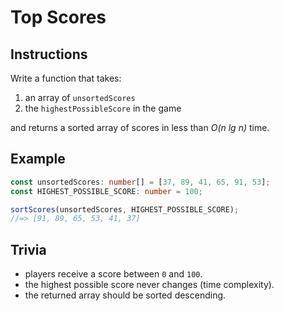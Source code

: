 # Top Scores

## Instructions

Write a function that takes:

1. an array of `unsortedScores`
2. the `highestPossibleScore` in the game

and returns a sorted array of scores in less than
_O(n lg n)_ time.


## Example

```ts
const unsortedScores: number[] = [37, 89, 41, 65, 91, 53];
const HIGHEST_POSSIBLE_SCORE: number = 100;

sortScores(unsortedScores, HIGHEST_POSSIBLE_SCORE);
//=> [91, 89, 65, 53, 41, 37]
```

## Trivia

* players receive a score between `0` and `100`.
* the highest possible score never changes (time complexity).
* the returned array should be sorted descending.
